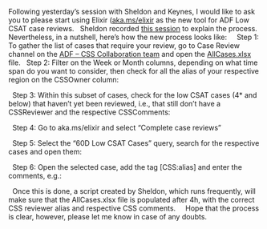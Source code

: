 Following yesterday’s session with Sheldon and Keynes, I would like to ask you to please start using Elixir ([aka.ms/elixir](https://elixir.microsoft.com/) as the new tool for ADF Low CSAT case reviews.
 
Sheldon recorded [this session](https://nam06.safelinks.protection.outlook.com/?url=https%3A%2F%2Fweb.microsoftstream.com%2Fvideo%2F6700a4ff-0400-a936-c080-f1eab05ac050&data=02%7C01%7Cwhhender%40microsoft.com%7Ca2fde56a07f24a972b9208d81313e15a%7C72f988bf86f141af91ab2d7cd011db47%7C1%7C0%7C637280323656706881&sdata=EhxorY1PoYixCdNekEijIiFR4Hz7Ril218Pn6WoFzO4%3D&reserved=0) to explain the process. Nevertheless, in a nutshell, here’s how the new process looks like:
 
 
Step 1: To gather the list of cases that require your review, go to Case Review channel on the [ADF – CSS Collaboration team](https://nam06.safelinks.protection.outlook.com/?url=https%3A%2F%2Fteams.microsoft.com%2Fl%2Fteam%2F19%253a768c7b4fcda64cd3acc29bc91eb98bfc%2540thread.skype%2Fconversations%3FgroupId%3D97f0bf0e-fe36-422a-9083-3e59230b5715%26tenantId%3D72f988bf-86f1-41af-91ab-2d7cd011db47&data=02%7C01%7Cwhhender%40microsoft.com%7Ca2fde56a07f24a972b9208d81313e15a%7C72f988bf86f141af91ab2d7cd011db47%7C1%7C0%7C637280323656706881&sdata=5rz%2F%2BhEsMyZFxy7AHhSUIrqWq78vYROwxVu1ETGgYVQ%3D&reserved=0) and open the [AllCases.xlsx](https://nam06.safelinks.protection.outlook.com/ap/x-59584e83/?url=https%3A%2F%2Fmicrosoft.sharepoint.com%2F%3Ax%3A%2Ft%2FADFCSSCollaboration-Review%2FERw5Om9Lj_dKmivDWGqWqfYBkRIb6pRmkZDvbu9cs6kFxg%3Fe%3DRiBX70&data=02%7C01%7Cwhhender%40microsoft.com%7Ca2fde56a07f24a972b9208d81313e15a%7C72f988bf86f141af91ab2d7cd011db47%7C1%7C0%7C637280323656716876&sdata=nBEdF7JAehFRW3AuUatlspj%2Fs6ugMtuxIxEDX7bKAGg%3D&reserved=0) file. 
 
Step 2: Filter on the Week or Month columns, depending on what time span do you want to consider, then check for all the alias of your respective region on the CSSOwner column:
 

 
Step 3: Within this subset of cases, check for the low CSAT cases (4* and below) that haven’t yet been reviewed, i.e., that still don’t have a CSSReviewer and the respective CSSComments:
 

 
Step 4: Go to aka.ms/elixir and select “Complete case reviews”
 

 
Step 5: Select the “60D Low CSAT Cases” query, search for the respective cases and open them:
 



 
Step 6: Open the selected case, add the tag [CSS:alias] and enter the comments, e.g.:
 

 
Once this is done, a script created by Sheldon, which runs frequently, will make sure that the AllCases.xlsx file is populated after 4h, with the correct CSS reviewer alias and respective CSS comments.
 
 
Hope that the process is clear, however, please let me know in case of any doubts.
